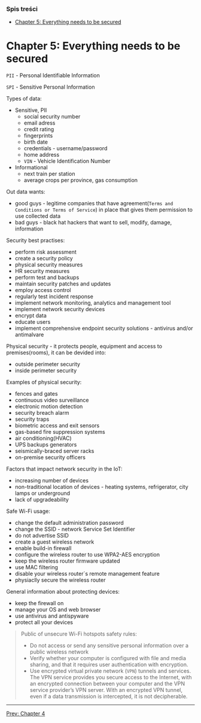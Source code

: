 ### Spis treści
- [Chapter 5: Everything needs to be secured](#chapter-5-everything-needs-to-be-secured)

# Chapter 5: Everything needs to be secured

`PII` - Personal Identifiable Information 

`SPI` - Sensitive Personal Information

Types of data:
- Sensitive, PII
  - social security number
  - email adress
  - credit rating
  - fingerprints
  - birth date
  - credentials - username/password
  - home address
  - `VIN` - Vehicle Identification Number
- Informational
  - next train per station
  - average crops per province, gas consumption

Out data wants:
- good guys - legitime companies that have agreement(`Terms and Conditions or Terms of Service`) in place that gives them permission to use collected data
- bad guys - black hat hackers that want to sell, modify, damage, information

Security best practises:
- perform risk assessment
- create a security policy
- physical security measures
- HR security measures
- perform test and backups
- maintain security patches and updates
- employ access control
- regularly test incident response
- implement network monitoring, analytics and management tool
- implement network security devices
- encrypt data
- educate users
- implement comprehensive endpoint security solutions - antivirus and/or antimalvare

Physical security - it protects people, equipment and access to premises(rooms), it can be devided into:
- outside perimeter security
- inside perimeter security

Examples of physical security:
- fences and gates
- continuous video surveillance
- electronic motion detection
- security breach alarm
- security traps
- biometric access and exit sensors
- gas-based fire suppression systems
- air conditioning(HVAC)
- UPS backups generators
- seismically-braced server racks
- on-premise security officers

Factors that impact network security in the IoT:
- increasing number of devices
- non-traditional location of devices - heating systems, refrigerator, city lamps or underground
- lack of upgradeability

Safe Wi-Fi usage:
- change the default administration password
- change the SSID - network Service Set Identifier
- do not advertise SSID
- create a guest wireless network
- enable build-in firewall
- configure the wireless router to use WPA2-AES encryption
- keep the wireless router firmware updated
- use MAC filtering
- disable your wireless router\`s remote management feature
- physiaclly secure the wireless router

General information about protecting devices:
- keep the firewall on
- manage your OS and web browser
- use antivirus and antispyware
- protect all your devices 

>Public of unsecure Wi-Fi hotspots safety rules:
>- Do not access or send any sensitive personal information over a public wireless network
>- Verify whether your computer is configured with file and media sharing, and that it requires user authentication with encryption.
>- Use encrypted virtual private network (`VPN`) tunnels and services. The VPN service provides you secure access to the Internet, with an encrypted connection between your computer and the VPN service provider’s VPN server. With an encrypted VPN tunnel, even if a data transmission is intercepted, it is not decipherable.

---

<div>
<a href="chapter-04.md">Prev: Chapter 4</a>
</div>